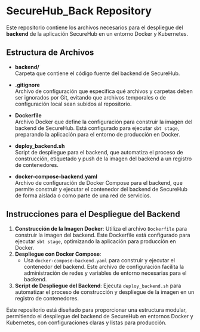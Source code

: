 # SecureHub_Back Repository

Este repositorio contiene los archivos necesarios para el despliegue del **backend** de la aplicación SecureHub en un entorno Docker y Kubernetes.

## Estructura de Archivos

- **backend/**  
  Carpeta que contiene el código fuente del backend de SecureHub.

- **.gitignore**  
  Archivo de configuración que especifica qué archivos y carpetas deben ser ignorados por Git, evitando que archivos temporales o de configuración local sean subidos al repositorio.

- **Dockerfile**  
  Archivo Docker que define la configuración para construir la imagen del backend de SecureHub. Está configurado para ejecutar `sbt stage`, preparando la aplicación para el entorno de producción en Docker.

- **deploy_backend.sh**  
  Script de despliegue para el backend, que automatiza el proceso de construcción, etiquetado y push de la imagen del backend a un registro de contenedores.

- **docker-compose-backend.yaml**  
  Archivo de configuración de Docker Compose para el backend, que permite construir y ejecutar el contenedor del backend de SecureHub de forma aislada o como parte de una red de servicios.

## Instrucciones para el Despliegue del Backend

1. **Construcción de la Imagen Docker**: Utiliza el archivo `Dockerfile` para construir la imagen del backend. Este Dockerfile está configurado para ejecutar `sbt stage`, optimizando la aplicación para producción en Docker.
2. **Despliegue con Docker Compose**:
   - Usa `docker-compose-backend.yaml` para construir y ejecutar el contenedor del backend. Este archivo de configuración facilita la administración de redes y variables de entorno necesarias para el backend.
3. **Script de Despliegue del Backend**: Ejecuta `deploy_backend.sh` para automatizar el proceso de construcción y despliegue de la imagen en un registro de contenedores.

Este repositorio está diseñado para proporcionar una estructura modular, permitiendo el despliegue del backend de SecureHub en entornos Docker y Kubernetes, con configuraciones claras y listas para producción.
